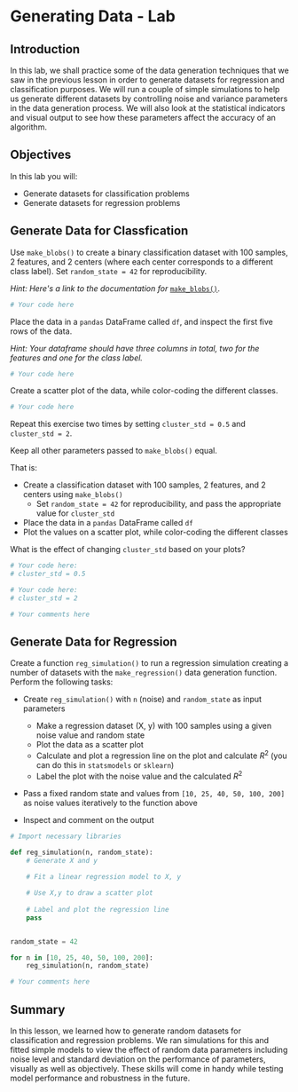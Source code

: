# Generating Data - Lab

## Introduction

In this lab, we shall practice some of the data generation techniques that we saw in the previous lesson in order to generate datasets for regression and classification purposes. We will run a couple of simple simulations to help us generate different datasets by controlling noise and variance parameters in the data generation process. We will also look at the statistical indicators and visual output to see how these parameters affect the accuracy of an algorithm. 

## Objectives
In this lab you will:

- Generate datasets for classification problems
- Generate datasets for regression problems

## Generate Data for Classfication

Use `make_blobs()` to create a binary classification dataset with 100 samples, 2 features, and 2 centers (where each center corresponds to a different class label). Set `random_state = 42` for reproducibility.

_Hint: Here's a link to the documentation for_ [`make_blobs()`](https://scikit-learn.org/stable/modules/generated/sklearn.datasets.make_blobs.html).


```python
# Your code here 
```

Place the data in a `pandas` DataFrame called `df`, and inspect the first five rows of the data. 

_Hint: Your dataframe should have three columns in total, two for the features and one for the class label._ 


```python
# Your code here 
```

Create a scatter plot of the data, while color-coding the different classes.


```python
# Your code here 
```

Repeat this exercise two times by setting `cluster_std = 0.5` and `cluster_std = 2`. 

Keep all other parameters passed to `make_blobs()` equal. 

That is:
* Create a classification dataset with 100 samples, 2 features, and 2 centers using `make_blobs()` 
    * Set `random_state = 42` for reproducibility, and pass the appropriate value for `cluster_std`  
* Place the data in a `pandas` DataFrame called `df`  
* Plot the values on a scatter plot, while color-coding the different classes 

What is the effect of changing `cluster_std` based on your plots? 


```python
# Your code here: 
# cluster_std = 0.5

```


```python
# Your code here: 
# cluster_std = 2

```


```python
# Your comments here
```

## Generate Data for Regression

Create a function `reg_simulation()` to run a regression simulation creating a number of datasets with the `make_regression()` data generation function. Perform the following tasks:

* Create `reg_simulation()` with `n` (noise) and `random_state` as input parameters
    * Make a regression dataset (X, y) with 100 samples using a given noise value and random state
    * Plot the data as a scatter plot 
    * Calculate and plot a regression line on the plot and calculate $R^2$ (you can do this in `statsmodels` or `sklearn`)
    * Label the plot with the noise value and the calculated $R^2$ 
    
* Pass a fixed random state and values from `[10, 25, 40, 50, 100, 200]` as noise values iteratively to the function above 
* Inspect and comment on the output 


```python
# Import necessary libraries

def reg_simulation(n, random_state):
    # Generate X and y
    
    # Fit a linear regression model to X, y

    # Use X,y to draw a scatter plot
    
    # Label and plot the regression line
    pass


random_state = 42

for n in [10, 25, 40, 50, 100, 200]:
    reg_simulation(n, random_state)
```


```python
# Your comments here
```

## Summary 

In this lesson, we learned how to generate random datasets for classification and regression problems. We ran simulations for this and fitted simple models to view the effect of random data parameters including noise level and standard deviation on the performance of parameters, visually as well as objectively. These skills will come in handy while testing model performance and robustness in the future. 
